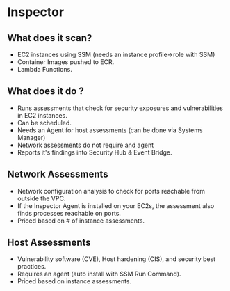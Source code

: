 # Inspector

## What does it scan?
- EC2 instances using SSM (needs an instance profile->role with SSM)
- Container Images pushed to ECR.
- Lambda Functions.

## What does it do ?

- Runs assessments that check for security exposures and vulnerabilities in EC2 instances.
- Can be scheduled.
- Needs an Agent for host assessments (can be done via Systems Manager)
- Network assessments do not require and agent
- Reports it's findings into Security Hub & Event Bridge.

## Network Assessments

- Network configuration analysis to check for ports reachable from outside the VPC.
- If the Inspector Agent is installed on your EC2s, the assessment also finds processes reachable on ports.
- Priced based on # of instance assessments.

## Host Assessments

- Vulnerability software (CVE), Host hardening (CIS), and security best practices.
- Requires an agent (auto install with SSM Run Command).
- Priced based on instance assessments.

